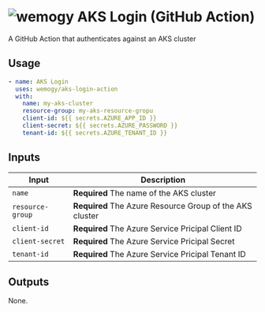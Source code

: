 # ![wemogy](https://wemogyimages.blob.core.windows.net/logos/wemogy-github-tiny.png) AKS Login (GitHub Action)

A GitHub Action that authenticates against an AKS cluster

## Usage

```yaml
- name: AKS Login
  uses: wemogy/aks-login-action
  with:
    name: my-aks-cluster
    resource-group: my-aks-resource-gropu
    client-id: ${{ secrets.AZURE_APP_ID }}
    client-secret: ${{ secrets.AZURE_PASSWORD }}
    tenant-id: ${{ secrets.AZURE_TENANT_ID }}
```

## Inputs

| Input            | Description                                  |
| ---------------- | -------------------------------------------- |
| `name`           | **Required** The name of the AKS cluster     |
| `resource-group` | **Required** The Azure Resource Group of the AKS cluster |
| `client-id` | **Required** The Azure Service Pricipal Client ID |
| `client-secret` | **Required** The Azure Service Pricipal Secret |
| `tenant-id` | **Required** The Azure Service Pricipal Tenant ID |

## Outputs

None.
